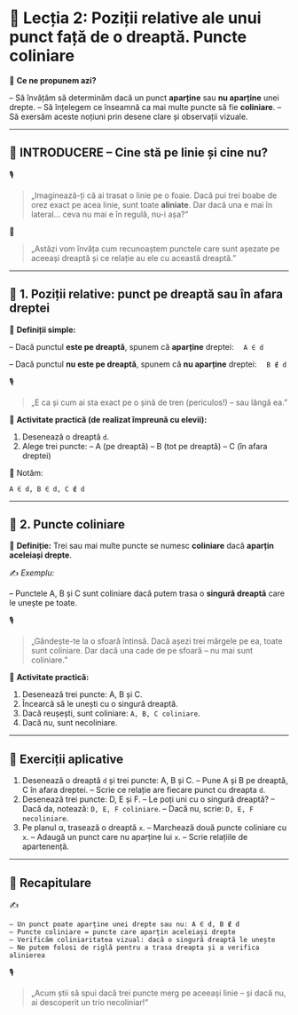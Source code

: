# 📘 Lecția 2: Poziții relative ale unui punct față de o dreaptă. Puncte coliniare

🎯 **Ce ne propunem azi?**

 – Să învățăm să determinăm dacă un punct **aparține** sau **nu aparține** unei drepte.
 – Să înțelegem ce înseamnă ca mai multe puncte să fie **coliniare**.
 – Să exersăm aceste noțiuni prin desene clare și observații vizuale.

------

## 🔔 INTRODUCERE – Cine stă pe linie și cine nu?

🎙️

> „Imaginează-ți că ai trasat o linie pe o foaie.
>  Dacă pui trei boabe de orez exact pe acea linie, sunt toate **aliniate**.
>  Dar dacă una e mai în lateral… ceva nu mai e în regulă, nu-i așa?”

🧠

> „Astăzi vom învăța cum recunoaștem punctele care sunt așezate pe aceeași dreaptă și ce relație au ele cu această dreaptă.”

------

## 🔹 1. Poziții relative: punct **pe** dreaptă sau **în afara** dreptei

🎯 **Definiții simple:**

– Dacă punctul **este pe dreaptă**, spunem că **aparține** dreptei:
  `A ∈ d`

– Dacă punctul **nu este pe dreaptă**, spunem că **nu aparține** dreptei:
  `B ∉ d`

🎙️

> „E ca și cum ai sta exact pe o șină de tren (periculos!) – sau lângă ea.”

📌 **Activitate practică (de realizat împreună cu elevii):**

1. Desenează o dreaptă `d`.
2. Alege trei puncte:
    – A (pe dreaptă)
    – B (tot pe dreaptă)
    – C (în afara dreptei)

🧠 Notăm:

```
A ∈ d, B ∈ d, C ∉ d
```

------

## 🔹 2. Puncte coliniare

🎯 **Definiție:**
 Trei sau mai multe puncte se numesc **coliniare** dacă **aparțin aceleiași drepte**.

✍️ *Exemplu:*

– Punctele A, B și C sunt coliniare dacă putem trasa o **singură dreaptă** care le unește pe toate.

🎙️

> „Gândește-te la o sfoară întinsă. Dacă așezi trei mărgele pe ea, toate sunt coliniare.
>  Dar dacă una cade de pe sfoară – nu mai sunt coliniare.”

📌 **Activitate practică:**

1. Desenează trei puncte: A, B și C.
2. Încearcă să le unești cu o singură dreaptă.
3. Dacă reușești, sunt coliniare: `A, B, C coliniare`.
4. Dacă nu, sunt necoliniare.

------

## 🧪 Exerciții aplicative

1. Desenează o dreaptă `d` și trei puncte: A, B și C.
    – Pune A și B pe dreaptă, C în afara dreptei.
    – Scrie ce relație are fiecare punct cu dreapta `d`.
2. Desenează trei puncte: D, E și F.
    – Le poți uni cu o singură dreaptă?
    – Dacă da, notează: `D, E, F coliniare`.
    – Dacă nu, scrie: `D, E, F necoliniare`.
3. Pe planul α, trasează o dreaptă `x`.
    – Marchează două puncte coliniare cu `x`.
    – Adaugă un punct care nu aparține lui `x`.
    – Scrie relațiile de apartenență.

------

## 🔁 Recapitulare

✍️

```
– Un punct poate aparține unei drepte sau nu: A ∈ d, B ∉ d  
– Puncte coliniare = puncte care aparțin aceleiași drepte  
– Verificăm coliniaritatea vizual: dacă o singură dreaptă le unește  
– Ne putem folosi de riglă pentru a trasa dreapta și a verifica alinierea
```

🎙️

> „Acum știi să spui dacă trei puncte merg pe aceeași linie – și dacă nu, ai descoperit un trio necoliniar!”


